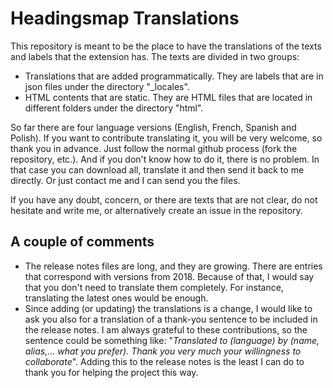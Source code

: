 # Headingsmap Translations

This repository is meant to be the place to have the translations of the texts and labels that the extension has. The
texts are divided in two groups:
* Translations that are added programmatically. They are labels that are in json files under the directory "_locales".
* HTML contents that are static. They are HTML files that are located in different folders under the directory "html".

So far there are four language versions (English, French, Spanish and Polish). If you want to contribute translating it,
you will be very welcome, so thank you in advance. Just follow the normal github process (fork the repository, etc.). And
if you don't know how to do it, there is no problem. In that case you can download all, translate it and then send it 
back to me directly. Or just contact me and I can send you the files.

If you have any doubt, concern, or there are texts that are not clear, do not hesitate and write me, or alternatively
create an issue in the repository.

## A couple of comments

* The release notes files are long, and they are growing. There are entries that correspond with versions from 2018. 
Because of that, I would say that you don't need to translate them completely. For instance, translating the latest ones
would be enough.
* Since adding (or updating) the translations is a change, I would like to ask you also for a translation of 
a thank-you sentence to be included in the release notes. I am always grateful to these contributions, so the sentence
could be something like: "*Translated to (language) by (name, alias,... what you prefer). Thank you very much your willingness
to collaborate*". Adding this to the release notes is the least I can do to thank you for helping the project this way.
